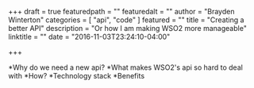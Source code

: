 +++
draft = true
featuredpath = ""
featuredalt = ""
author = "Brayden Winterton"
categories = [
	"api",
	"code"
]
featured = ""
title = "Creating a better API"
description = "Or how I am making WSO2 more manageable"
linktitle = ""
date = "2016-11-03T23:24:10-04:00"

+++

*Why do we need a new api?
*What makes WSO2's api so hard to deal with
*How?
*Technology stack
*Benefits
